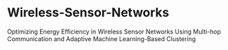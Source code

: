# Wireless-Sensor-Networks
Optimizing Energy Efficiency in Wireless Sensor Networks Using Multi-hop Communication and Adaptive Machine Learning-Based Clustering
